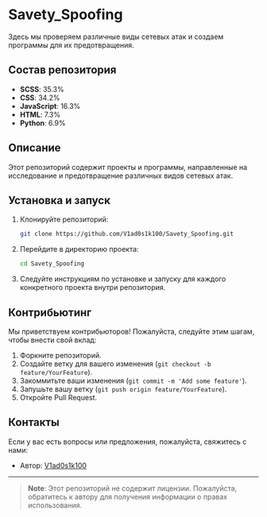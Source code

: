 # Savety_Spoofing

Здесь мы проверяем различные виды сетевых атак и создаем программы для их предотвращения.

## Состав репозитория

- **SCSS**: 35.3%
- **CSS**: 34.2%
- **JavaScript**: 16.3%
- **HTML**: 7.3%
- **Python**: 6.9%

## Описание

Этот репозиторий содержит проекты и программы, направленные на исследование и предотвращение различных видов сетевых атак.

## Установка и запуск

1. Клонируйте репозиторий:

   ```bash
   git clone https://github.com/V1ad0s1k100/Savety_Spoofing.git
   ```

2. Перейдите в директорию проекта:

   ```bash
   cd Savety_Spoofing
   ```

3. Следуйте инструкциям по установке и запуску для каждого конкретного проекта внутри репозитория.

## Контрибьютинг

Мы приветствуем контрибьюторов! Пожалуйста, следуйте этим шагам, чтобы внести свой вклад:

1. Форкните репозиторий.
2. Создайте ветку для вашего изменения (`git checkout -b feature/YourFeature`).
3. Закоммитьте ваши изменения (`git commit -m 'Add some feature'`).
4. Запушьте вашу ветку (`git push origin feature/YourFeature`).
5. Откройте Pull Request.

## Контакты

Если у вас есть вопросы или предложения, пожалуйста, свяжитесь с нами:

- Автор: [V1ad0s1k100](https://github.com/V1ad0s1k100)

---

> **Note**: Этот репозиторий не содержит лицензии. Пожалуйста, обратитесь к автору для получения информации о правах использования.
